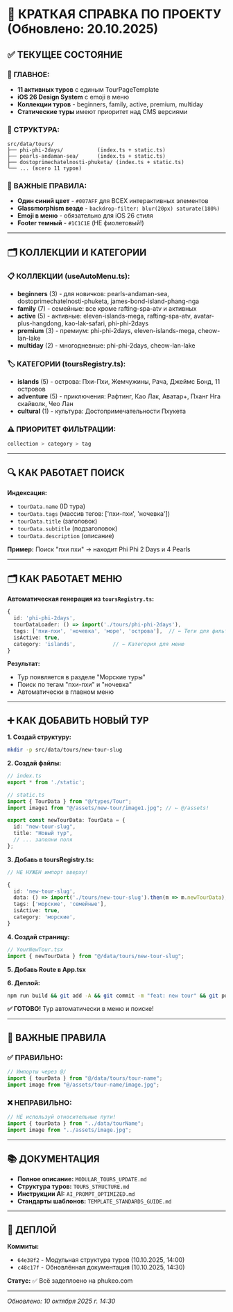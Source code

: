 # 📝 КРАТКАЯ СПРАВКА ПО ПРОЕКТУ (Обновлено: 20.10.2025)

## ✅ ТЕКУЩЕЕ СОСТОЯНИЕ

### 🎯 **ГЛАВНОЕ:**
- **11 активных туров** с единым TourPageTemplate
- **iOS 26 Design System** с emoji в меню  
- **Коллекции туров** - beginners, family, active, premium, multiday
- **Статические туры** имеют приоритет над CMS версиями

### 📁 **СТРУКТУРА:**
```
src/data/tours/
├── phi-phi-2days/           (index.ts + static.ts)
├── pearls-andaman-sea/      (index.ts + static.ts)
├── dostoprimechatelnosti-phuketa/ (index.ts + static.ts)
└── ... (всего 11 туров)
```

### 🎨 **ВАЖНЫЕ ПРАВИЛА:**
- **Один синий цвет** - `#007AFF` для ВСЕХ интерактивных элементов
- **Glassmorphism везде** - `backdrop-filter: blur(20px) saturate(180%)`
- **Emoji в меню** - обязательно для iOS 26 стиля
- **Footer темный** - `#1C1C1E` (НЕ фиолетовый!)

---

## 🗂️ КОЛЛЕКЦИИ И КАТЕГОРИИ

### **📋 КОЛЛЕКЦИИ (useAutoMenu.ts):**
- **beginners** (3) - для новичков: pearls-andaman-sea, dostoprimechatelnosti-phuketa, james-bond-island-phang-nga
- **family** (7) - семейные: все кроме rafting-spa-atv и активных
- **active** (5) - активные: eleven-islands-mega, rafting-spa-atv, avatar-plus-hangdong, kao-lak-safari, phi-phi-2days
- **premium** (3) - премиум: phi-phi-2days, eleven-islands-mega, cheow-lan-lake
- **multiday** (2) - многодневные: phi-phi-2days, cheow-lan-lake

### **🏷️ КАТЕГОРИИ (toursRegistry.ts):**
- **islands** (5) - острова: Пхи-Пхи, Жемчужины, Рача, Джеймс Бонд, 11 островов
- **adventure** (5) - приключения: Рафтинг, Каo Лак, Аватар+, Пханг Нга скайволк, Чео Лан
- **cultural** (1) - культура: Достопримечательности Пхукета

### **⚠️ ПРИОРИТЕТ ФИЛЬТРАЦИИ:**
```typescript
collection > category > tag
```

---

## 🔍 КАК РАБОТАЕТ ПОИСК

**Индексация:**
- `tourData.name` (ID тура)
- `tourData.tags` (массив тегов: ['пхи-пхи', 'ночевка'])
- `tourData.title` (заголовок)
- `tourData.subtitle` (подзаголовок)
- `tourData.description` (описание)

**Пример:** Поиск "пхи пхи" → находит Phi Phi 2 Days и 4 Pearls

---

## 🗂️ КАК РАБОТАЕТ МЕНЮ

**Автоматическая генерация из `toursRegistry.ts`:**

```typescript
{
  id: 'phi-phi-2days',
  tourDataLoader: () => import('./tours/phi-phi-2days'),
  tags: ['пхи-пхи', 'ночевка', 'море', 'острова'],  // ← Теги для фильтрации
  isActive: true,
  category: 'islands',            // ← Категория для меню
}
```

**Результат:**
- Тур появляется в разделе "Морские туры"
- Поиск по тегам "пхи-пхи" и "ночевка"
- Автоматически в главном меню

---

## ➕ КАК ДОБАВИТЬ НОВЫЙ ТУР

**1. Создай структуру:**
```bash
mkdir -p src/data/tours/new-tour-slug
```

**2. Создай файлы:**
```typescript
// index.ts
export * from './static';

// static.ts
import { TourData } from "@/types/Tour";
import image1 from "@/assets/new-tour/image1.jpg"; // ← @/assets!

export const newTourData: TourData = {
  id: "new-tour-slug",
  title: "Новый тур",
  // ... заполни поля
};
```

**3. Добавь в toursRegistry.ts:**
```typescript
// НЕ НУЖЕН импорт вверху!

{
  id: 'new-tour-slug',
  data: () => import('./tours/new-tour-slug').then(m => m.newTourData),
  tags: ['морские', 'семейные'],
  isActive: true,
  category: 'морские',
}
```

**4. Создай страницу:**
```typescript
// YourNewTour.tsx
import { newTourData } from "@/data/tours/new-tour-slug";
```

**5. Добавь Route в App.tsx**

**6. Деплой:**
```bash
npm run build && git add -A && git commit -m "feat: new tour" && git push
```

**✅ ГОТОВО!** Тур автоматически в меню и поиске!

---

## 🎯 ВАЖНЫЕ ПРАВИЛА

### ✅ ПРАВИЛЬНО:
```typescript
// Импорты через @/
import { tourData } from "@/data/tours/tour-name";
import image from "@/assets/tour-name/image.jpg";
```

### ❌ НЕПРАВИЛЬНО:
```typescript
// НЕ используй относительные пути!
import { tourData } from "../data/tourName";
import image from "../assets/image.jpg";
```

---

## 📚 ДОКУМЕНТАЦИЯ

- **Полное описание:** `MODULAR_TOURS_UPDATE.md`
- **Структура туров:** `TOURS_STRUCTURE.md`
- **Инструкции AI:** `AI_PROMPT_OPTIMIZED.md`
- **Стандарты шаблонов:** `TEMPLATE_STANDARDS_GUIDE.md`

---

## 🚀 ДЕПЛОЙ

**Коммиты:**
- `64e38f2` - Модульная структура туров (10.10.2025, 14:00)
- `c48c17f` - Обновлённая документация (10.10.2025, 14:30)

**Статус:** ✅ Всё задеплоено на phukeo.com

---

*Обновлено: 10 октября 2025 г. 14:30*

